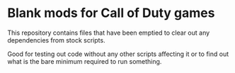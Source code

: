 # Blank mods for Call of Duty games

This repository contains files that have been emptied to clear out any
dependencies from stock scripts.

Good for testing out code without any other scripts affecting it or to find out
what is the bare minimum required to run something.
